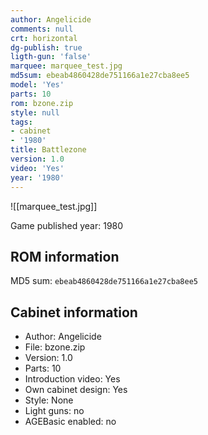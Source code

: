 ```yaml
---
author: Angelicide
comments: null
crt: horizontal
dg-publish: true
ligth-gun: 'false'
marquee: marquee_test.jpg
md5sum: ebeab4860428de751166a1e27cba8ee5
model: 'Yes'
parts: 10
rom: bzone.zip
style: null
tags:
- cabinet
- '1980'
title: Battlezone
version: 1.0
video: 'Yes'
year: '1980'
---
```


![[marquee_test.jpg]]

Game published year: 1980

## ROM information

MD5 sum: `ebeab4860428de751166a1e27cba8ee5` 

## Cabinet information

- Author: Angelicide
- File: bzone.zip
- Version: 1.0
- Parts: 10
- Introduction video: Yes
- Own cabinet design: Yes
- Style: None
- Light guns: no
- AGEBasic enabled: no

